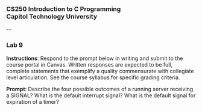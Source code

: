 ### CS250 Introduction to C Programming<br> Capitol Technology University
--
### Lab 9<br>

**Instructions**: Respond to the prompt below in writing and submit to the course portal in Canvas. Written responses are expected to be full, complete statements that exemplify a quality commensurate with collegiate level articulation. See the course syllabus for specific grading criteria.

**Prompt**: Describe the four possible outcomes of a running server receiving a SIGNAL? What is the default interrupt signal? What is the default signal for expiration of a timer?